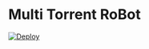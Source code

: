 # Multi Torrent RoBot


 [![Deploy](https://www.herokucdn.com/deploy/button.svg)](https://heroku.com/deploy)

